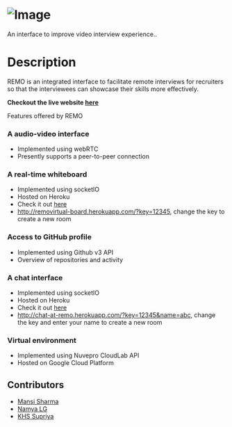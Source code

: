 # ![Image](/REMO/public/assets/remotitle.png)
An interface to improve video interview experience.. 

# Description

REMO is an integrated interface to facilitate remote interviews for recruiters so that the interviewees can showcase their skills more effectively.

**Checkout the live website [here](https://removirtual-fa3b3.web.app)**

Features offered by REMO

### A audio-video interface ###
- Implemented using webRTC
- Presently supports a peer-to-peer connection

### A real-time whiteboard ###
- Implemented using socketIO
- Hosted on Heroku
- Check it out [here](http://removirtual-board.herokuapp.com/?key=12345)
- http://removirtual-board.herokuapp.com/?key=12345, change the key to create a new room


### Access to GitHub profile ##
- Implemented using Github v3 API
- Overview of repositories and activity

### A chat interface ###
- Implemented using socketIO
- Hosted on Heroku
- Check it out [here](http://chat-at-remo.herokuapp.com/?key=12345&name=abc)
- http://chat-at-remo.herokuapp.com/?key=12345&name=abc, change the key and enter your name to create a new room
    

### Virtual environment ###
- Implemented using Nuvepro CloudLab API
- Hosted on Google Cloud Platform


## Contributors ##
- [Mansi Sharma](https://github.com/mansi35)
- [Namya LG](https://github.com/Namyalg)
- [KHS Supriya](https://github.com/khssupriya)
